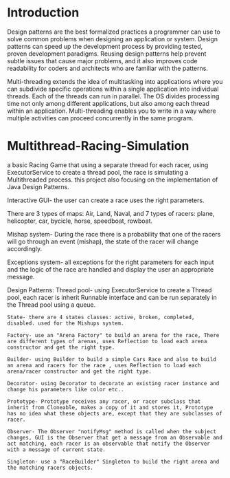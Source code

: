 # Introduction
Design patterns are the best formalized practices a programmer can use to solve common problems when designing an application or system.
Design patterns can speed up the development process by providing tested, proven development paradigms.
Reusing design patterns help prevent subtle issues that cause major problems, and it also improves code readability for coders and architects who are familiar with the patterns.

Multi-threading extends the idea of multitasking into applications where you can subdivide specific operations within a single application into individual threads. 
Each of the threads can run in parallel. The OS divides processing time not only among different applications, but also among each thread within an application.
Multi-threading enables you to write in a way where multiple activities can proceed concurrently in the same program.

# Multithread-Racing-Simulation
a basic Racing Game that using a separate thread for each racer, using ExecutorService to create a thread pool, the race is simulating a Multithreaded process. 
this project also focusing on the implementation of Java Design Patterns.

Interactive GUI- the user can create a race uses the right parameters.

There are 3 types of maps: Air, Land, Naval, and 7 types of racers: plane, helicopter, car, bycicle, horse, speedboat, rowboat.

Mishap system- During the race there is a probability that one of the racers will go through an event (mishap), the state of the racer will change accordingly.

Exceptions system- all exceptions for the right parameters for each input and the logic of the race are handled and display the user an appropriate message.

Design Patterns:
    Thread pool- using ExecutorService to create a Thread pool, each racer is inherit Runnable interface and can be run separately in the Thread pool using a queue.

    State- there are 4 states classes: active, broken, completed, disabled. used for the Mishups system.

    Factory- use an "Arena Factory" to build an arena for the race, There are different types of arenas, uses Reflection to load each arena constructor and get the right type.

    Builder- using Builder to build a simple Cars Race and also to build an arena and racers for the race , uses Reflection to load each arena/racer constructor and get the right type.

    Decorator- using Decorator to decorate an existing racer instance and change his parameters like color etc..

    Prototype- Prototype receives any racer, or racer subclass that inherit from Cloneable, makes a copy of it and stores it, Prototype has no idea what these objects are, except that they are subclasses of racer.

    Observer- The Observer "notifyMsg" method is called when the subject changes, GUI is the Observer that get a message from an Observable and act matching, each racer is an observable that notify the Observer with a message of current state.

    Singleton- use a "RaceBuilder" Singleton to build the right arena and the matching racers objects.

